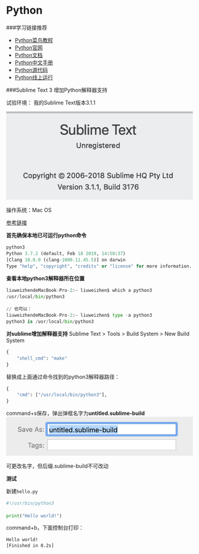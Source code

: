 # Python

###学习链接推荐
- [Python菜鸟教程](https://www.runoob.com/python3/python3-tutorial.html)
- [Python官网](https://www.python.org/)
- [Python文档](https://www.python.org/doc/)
- [Python中文手册](https://www.runoob.com/manual/pythontutorial3/docs/html/introduction.html)
- [Python源代码](https://www.python.org/downloads/source/)
- [Python线上运行](https://www.runoob.com/try/runcode.php?filename=HelloWorld&type=python3)

###Sublime Text 3 增加Python解释器支持

试验环境：
我的Sublime Text版本3.1.1

![](images/1.png)

操作系统：Mac OS

[参考链接](https://blog.csdn.net/weixin_41768008/article/details/79859008)

**首先确保本地已可运行python命令**
```python
python3
Python 3.7.2 (default, Feb 18 2019, 14:58:37) 
[Clang 10.0.0 (clang-1000.11.45.5)] on darwin
Type "help", "copyright", "credits" or "license" for more information.
```

**查看本地python3解释器所在位置**

```python
liuweizhendeMacBook-Pro-2:~ liuweizhen$ which a python3
/usr/local/bin/python3

// 也可以：
liuweizhendeMacBook-Pro-2:~ liuweizhen$ type -a python3
python3 is /usr/local/bin/python3
```

**对sublime增加解释器支持**
Sublime Text > Tools > Build System > New Build System

```python
{
	"shell_cmd": "make"
}
```
替换成上面通过命令找到的python3解释器路径：
```python
{
	"cmd": ["/usr/local/bin/python3"],
}
```
command+s保存，弹出弹框名字为**untitled.sublime-build**
![](images/2.png)

可更改名字，但后缀.sublime-build不可改动

**测试**

新建`hello.py`

```python
#!/usr/bin/python3

print("Hello world!")
```
command+b，下面控制台打印：
```
Hello world!
[Finished in 0.2s]
```
